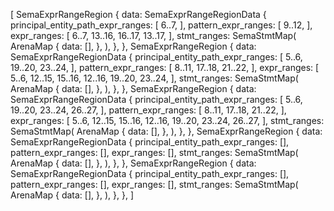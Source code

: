 [
    SemaExprRangeRegion {
        data: SemaExprRangeRegionData {
            principal_entity_path_expr_ranges: [
                6..7,
            ],
            pattern_expr_ranges: [
                9..12,
            ],
            expr_ranges: [
                6..7,
                13..16,
                16..17,
                13..17,
            ],
            stmt_ranges: SemaStmtMap(
                ArenaMap {
                    data: [],
                },
            ),
        },
    },
    SemaExprRangeRegion {
        data: SemaExprRangeRegionData {
            principal_entity_path_expr_ranges: [
                5..6,
                19..20,
                23..24,
            ],
            pattern_expr_ranges: [
                8..11,
                17..18,
                21..22,
            ],
            expr_ranges: [
                5..6,
                12..15,
                15..16,
                12..16,
                19..20,
                23..24,
            ],
            stmt_ranges: SemaStmtMap(
                ArenaMap {
                    data: [],
                },
            ),
        },
    },
    SemaExprRangeRegion {
        data: SemaExprRangeRegionData {
            principal_entity_path_expr_ranges: [
                5..6,
                19..20,
                23..24,
                26..27,
            ],
            pattern_expr_ranges: [
                8..11,
                17..18,
                21..22,
            ],
            expr_ranges: [
                5..6,
                12..15,
                15..16,
                12..16,
                19..20,
                23..24,
                26..27,
            ],
            stmt_ranges: SemaStmtMap(
                ArenaMap {
                    data: [],
                },
            ),
        },
    },
    SemaExprRangeRegion {
        data: SemaExprRangeRegionData {
            principal_entity_path_expr_ranges: [],
            pattern_expr_ranges: [],
            expr_ranges: [],
            stmt_ranges: SemaStmtMap(
                ArenaMap {
                    data: [],
                },
            ),
        },
    },
    SemaExprRangeRegion {
        data: SemaExprRangeRegionData {
            principal_entity_path_expr_ranges: [],
            pattern_expr_ranges: [],
            expr_ranges: [],
            stmt_ranges: SemaStmtMap(
                ArenaMap {
                    data: [],
                },
            ),
        },
    },
]